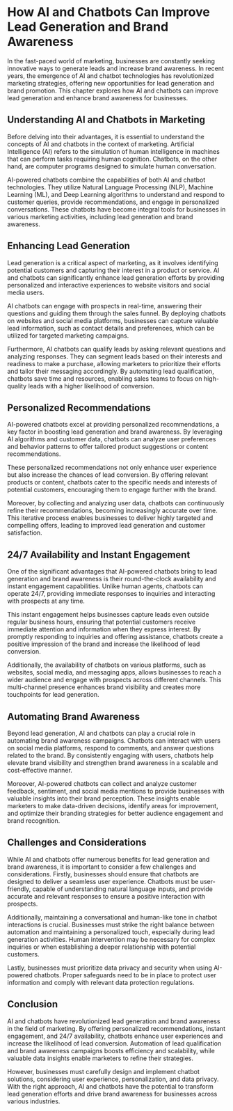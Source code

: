 # How AI and Chatbots Can Improve Lead Generation and Brand Awareness

In the fast-paced world of marketing, businesses are constantly seeking innovative ways to generate leads and increase brand awareness. In recent years, the emergence of AI and chatbot technologies has revolutionized marketing strategies, offering new opportunities for lead generation and brand promotion. This chapter explores how AI and chatbots can improve lead generation and enhance brand awareness for businesses.

## Understanding AI and Chatbots in Marketing

Before delving into their advantages, it is essential to understand the concepts of AI and chatbots in the context of marketing. Artificial Intelligence (AI) refers to the simulation of human intelligence in machines that can perform tasks requiring human cognition. Chatbots, on the other hand, are computer programs designed to simulate human conversation.

AI-powered chatbots combine the capabilities of both AI and chatbot technologies. They utilize Natural Language Processing (NLP), Machine Learning (ML), and Deep Learning algorithms to understand and respond to customer queries, provide recommendations, and engage in personalized conversations. These chatbots have become integral tools for businesses in various marketing activities, including lead generation and brand awareness.

## Enhancing Lead Generation

Lead generation is a critical aspect of marketing, as it involves identifying potential customers and capturing their interest in a product or service. AI and chatbots can significantly enhance lead generation efforts by providing personalized and interactive experiences to website visitors and social media users.

AI chatbots can engage with prospects in real-time, answering their questions and guiding them through the sales funnel. By deploying chatbots on websites and social media platforms, businesses can capture valuable lead information, such as contact details and preferences, which can be utilized for targeted marketing campaigns.

Furthermore, AI chatbots can qualify leads by asking relevant questions and analyzing responses. They can segment leads based on their interests and readiness to make a purchase, allowing marketers to prioritize their efforts and tailor their messaging accordingly. By automating lead qualification, chatbots save time and resources, enabling sales teams to focus on high-quality leads with a higher likelihood of conversion.

## Personalized Recommendations

AI-powered chatbots excel at providing personalized recommendations, a key factor in boosting lead generation and brand awareness. By leveraging AI algorithms and customer data, chatbots can analyze user preferences and behavior patterns to offer tailored product suggestions or content recommendations.

These personalized recommendations not only enhance user experience but also increase the chances of lead conversion. By offering relevant products or content, chatbots cater to the specific needs and interests of potential customers, encouraging them to engage further with the brand.

Moreover, by collecting and analyzing user data, chatbots can continuously refine their recommendations, becoming increasingly accurate over time. This iterative process enables businesses to deliver highly targeted and compelling offers, leading to improved lead generation and customer satisfaction.

## 24/7 Availability and Instant Engagement

One of the significant advantages that AI-powered chatbots bring to lead generation and brand awareness is their round-the-clock availability and instant engagement capabilities. Unlike human agents, chatbots can operate 24/7, providing immediate responses to inquiries and interacting with prospects at any time.

This instant engagement helps businesses capture leads even outside regular business hours, ensuring that potential customers receive immediate attention and information when they express interest. By promptly responding to inquiries and offering assistance, chatbots create a positive impression of the brand and increase the likelihood of lead conversion.

Additionally, the availability of chatbots on various platforms, such as websites, social media, and messaging apps, allows businesses to reach a wider audience and engage with prospects across different channels. This multi-channel presence enhances brand visibility and creates more touchpoints for lead generation.

## Automating Brand Awareness

Beyond lead generation, AI and chatbots can play a crucial role in automating brand awareness campaigns. Chatbots can interact with users on social media platforms, respond to comments, and answer questions related to the brand. By consistently engaging with users, chatbots help elevate brand visibility and strengthen brand awareness in a scalable and cost-effective manner.

Moreover, AI-powered chatbots can collect and analyze customer feedback, sentiment, and social media mentions to provide businesses with valuable insights into their brand perception. These insights enable marketers to make data-driven decisions, identify areas for improvement, and optimize their branding strategies for better audience engagement and brand recognition.

## Challenges and Considerations

While AI and chatbots offer numerous benefits for lead generation and brand awareness, it is important to consider a few challenges and considerations. Firstly, businesses should ensure that chatbots are designed to deliver a seamless user experience. Chatbots must be user-friendly, capable of understanding natural language inputs, and provide accurate and relevant responses to ensure a positive interaction with prospects.

Additionally, maintaining a conversational and human-like tone in chatbot interactions is crucial. Businesses must strike the right balance between automation and maintaining a personalized touch, especially during lead generation activities. Human intervention may be necessary for complex inquiries or when establishing a deeper relationship with potential customers.

Lastly, businesses must prioritize data privacy and security when using AI-powered chatbots. Proper safeguards need to be in place to protect user information and comply with relevant data protection regulations.

## Conclusion

AI and chatbots have revolutionized lead generation and brand awareness in the field of marketing. By offering personalized recommendations, instant engagement, and 24/7 availability, chatbots enhance user experiences and increase the likelihood of lead conversion. Automation of lead qualification and brand awareness campaigns boosts efficiency and scalability, while valuable data insights enable marketers to refine their strategies.

However, businesses must carefully design and implement chatbot solutions, considering user experience, personalization, and data privacy. With the right approach, AI and chatbots have the potential to transform lead generation efforts and drive brand awareness for businesses across various industries.
